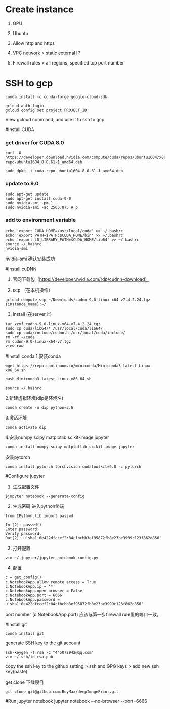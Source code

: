 # Create instance
1. GPU 

2. Ubuntu

3. Allow http and https

4. VPC network > static external IP

5. Firewall rules > all regions, specified tcp port number

# SSH to gcp
```
conda install -c conda-forge google-cloud-sdk
```

```
gcloud auth login
gcloud config set project PROJECT_ID

```
View gcloud command, and use it to ssh to gcp

#Install CUDA

### get driver for CUDA 8.0
```
curl -O https://developer.download.nvidia.com/compute/cuda/repos/ubuntu1604/x86_64/cuda-repo-ubuntu1604_8.0.61-1_amd64.deb
```

```
sudo dpkg -i cuda-repo-ubuntu1604_8.0.61-1_amd64.deb
```

### update to 9.0
```
sudo apt-get update
sudo apt-get install cuda-9-0
sudo nvidia-smi -pm 1
sudo nvidia-smi -ac 2505,875 # p
```

### add to environment variable
```
echo 'export CUDA_HOME=/usr/local/cuda' >> ~/.bashrc
echo 'export PATH=$PATH:$CUDA_HOME/bin' >> ~/.bashrc
echo 'export LD_LIBRARY_PATH=$CUDA_HOME/lib64' >> ~/.bashrc
source ~/.bashrc
nvidia-smi
```
nvidia-smi 确认安装成功


#Install cuDNN

1. 官网下载包（https://developer.nvidia.com/rdp/cudnn-download）


2. scp （在本机操作）

```
gcloud compute scp ~/Downloads/cudnn-9.0-linux-x64-v7.4.2.24.tgz {instance_name}:~/
```

3. install (在server上)

```
tar xzvf cudnn-9.0-linux-x64-v7.4.2.24.tgz
sudo cp cuda/lib64/* /usr/local/cuda/lib64/
sudo cp cuda/include/cudnn.h /usr/local/cuda/include/
rm -rf ~/cuda
rm cudnn-9.0-linux-x64-v7.tgz
view raw
```

#Install conda
1.安装conda

```
wget https://repo.continuum.io/miniconda/Miniconda3-latest-Linux-x86_64.sh

bash Miniconda3-latest-Linux-x86_64.sh

source ~/.bashrc
```
2.新建虚拟环境(dip是环境名)

```
conda create -n dip python=3.6
```

3.激活环境
```
conda activate dip
```

4.安装numpy scipy matplotlib scikit-image jupyter

```
conda install numpy scipy matplotlib scikit-image jupyter
```

安装pytorch

```
conda install pytorch torchvision cudatoolkit=9.0 -c pytorch

```


#Configure jupyter
1. 生成配置文件
```
$jupyter notebook --generate-config
```

2. 生成密码 进入python终端

```
from IPython.lib import passwd

In [2]: passwd()
Enter password: 
Verify password: 
Out[2]: u'sha1:0e422dfccef2:84cfbcbb3ef95872fb8e23be3999c123f862d856' 
```

3. 打开配置

```
vim ~/.jupyter/jupyter_notebook_config.py
```

4. 配置

```
c = get_config()
c.NotebookApp.allow_remote_access = True
c.NotebookApp.ip = '*'
c.NotebookApp.open_browser = False
c.NotebookApp.port = 6666
c.NotebookApp.password = u'sha1:0e422dfccef2:84cfbcbb3ef95872fb8e23be3999c123f862d856'

```
port number (c.NotebookApp.port) 应该与第一步firewall rule里的端口一致。

#Install git
```
conda install git
```
generate SSH key to the git account

```
ssh-keygen -t rsa -C "445072942@qq.com"
vim ~/.ssh/id_rsa.pub
```
copy the ssh key to the github setting > ssh and GPG keys > add new ssh key(paste)

get clone 下载项目
```
git clone git@github.com:BoyMax/deepImagePrior.git
```


#Run jupyter notebook
jupyter notebook --no-browser --port=6666

